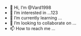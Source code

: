 - 👋 Hi, I’m @Vard1998
- 👀 I’m interested in ...123
- 🌱 I’m currently learning ...
- 💞️ I’m looking to collaborate on ...
- 📫 How to reach me ...

<!---
Vard1998/Vard1998 is a ✨ special ✨ repository because its `README.md` (this file) appears on your GitHub profile.
You can click the Preview link to take a look at your changes.
--->
